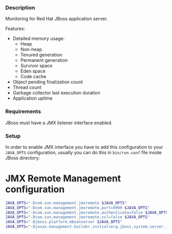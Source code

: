 ### Description

Monitoring for Red Hat JBoss application server.

Features:

*   Detailed memory usage:
    *   Heap
    *   Non-heap
    *   Tenured generation
    *   Permanent generation
    *   Survivor space
    *   Eden space
    *   Code cache
*   Object pending finalization count
*   Thread count
*   Garbage collector last execution duration
*   Application uptime

### Requirements

JBoss must have a JMX listener interface enabled.

### Setup

In order to enable JMX interface you have to add this configuration to your `JAVA_OPTS` configuration, usually you can do this in `bin/run.conf` file inside JBoss directory:

# JMX Remote Management configuration
```bash
JAVA_OPTS="-Dcom.sun.management.jmxremote $JAVA_OPTS"
JAVA_OPTS="-Dcom.sun.management.jmxremote.port=9999 $JAVA_OPTS"
JAVA_OPTS="-Dcom.sun.management.jmxremote.authenticate=false $JAVA_OPTS"
JAVA_OPTS="-Dcom.sun.management.jmxremote.ssl=false $JAVA_OPTS"
JAVA_OPTS="-Djboss.platform.mbeanserver $JAVA_OPTS"
JAVA_OPTS="-Djavax.management.builder.initial=org.jboss.system.server.jmx.MBeanServerBuilderImpl $JAVA_OPTS"
```
